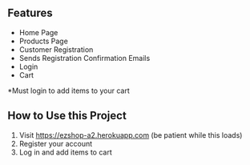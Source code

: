 
## Features
- Home Page
- Products Page
- Customer Registration
- Sends Registration Confirmation Emails
- Login
- Cart

*Must login to add items to your cart


## How to Use this Project
1. Visit https://ezshop-a2.herokuapp.com (be patient while this loads)
2. Register your account
3. Log in and add items to cart


